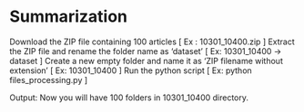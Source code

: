 # Summarization

Download the ZIP file containing 100 articles [ Ex : 10301_10400.zip ]
Extract the ZIP file and rename the folder name as ‘dataset’ [ Ex: 10301_10400 → dataset ]
Create a new empty folder and name it as ‘ZIP filename without extension’ [ Ex: 10301_10400 ]
Run the python script [ Ex: python files_processing.py ]

Output:
Now you will have 100 folders in 10301_10400 directory.
